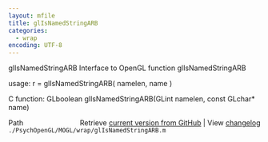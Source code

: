 ```yaml
---
layout: mfile
title: glIsNamedStringARB
categories:
  - wrap
encoding: UTF-8
---
```


glIsNamedStringARB  Interface to OpenGL function glIsNamedStringARB  

usage:  r = glIsNamedStringARB( namelen, name )  

C function:  GLboolean glIsNamedStringARB(GLint namelen, const GLchar\* name)  


<div class="code_header" style="text-align:right;">
  <span style="float:left;">Path&nbsp;&nbsp;</span> <span class="counter">Retrieve <a href=
  "https://raw.github.com/Psychtoolbox-3/Psychtoolbox-3/beta/./PsychOpenGL/MOGL/wrap/glIsNamedStringARB.m">current version from GitHub</a> | View <a href=
  "https://github.com/Psychtoolbox-3/Psychtoolbox-3/commits/beta/./PsychOpenGL/MOGL/wrap/glIsNamedStringARB.m">changelog</a></span>
</div>
<div class="code">
  <code>./PsychOpenGL/MOGL/wrap/glIsNamedStringARB.m</code>
</div>
